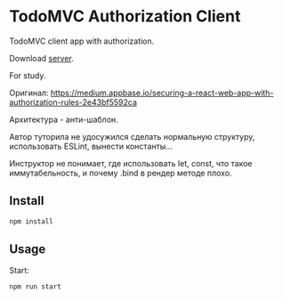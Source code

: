 # TodoMVC Authorization Client

TodoMVC client app with authorization.

Download [server](https://github.com/iMaximal/todomvc-authorization-server).

For study.

Оригинал: https://medium.appbase.io/securing-a-react-web-app-with-authorization-rules-2e43bf5592ca

Архитектура - анти-шаблон.

Автор туторила не удосужился сделать нормальную структуру, использовать ESLint, вынести константы...

Инструктор не понимает, где использовать let, const, что такое иммутабельность, и почему .bind в рендер методе плохо.


## Install

````bash
npm install
````

## Usage

Start:
````bash
npm run start
````
